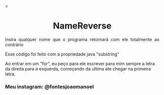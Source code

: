 <<!DOCTYPE html>
<html>
<head>
	<meta charset="utf-8">
</head>
<body>
<h1 align="center"> NameReverse </h1>
<p align="justify"> Insira qualquer nome que o programa retornará com ele totalmente ao contrário </p>
<p align="justify" style="text-align: left;">Esse código foi feito com a propriedade java "substring" </p>
<p align="justify" style="text-align: left;">Ao entrar em um "for", eu peço para ele escrever para mim sempre a letra da direita para a esquerda, começando da ultima ate chegar na primeira letra. </p>
<h3>Meu instagram: @fontesjoaomanoel</h3>
</body>
</html>
